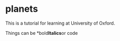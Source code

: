 # planets
This is a tutorial for learning at University of Oxford.

Things can be *bold**Italics**or code
